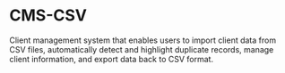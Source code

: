# CMS-CSV
Client management system that enables users to import client data from CSV files, automatically detect and highlight duplicate records, manage client information, and export data back to CSV format.
